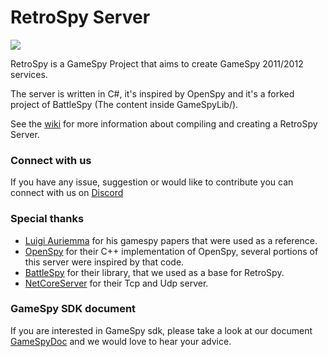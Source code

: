 # RetroSpy Server

![](https://github.com/GameProgressive/RetroSpyServer/workflows/CI/badge.svg)

RetroSpy is a GameSpy Project that aims to create GameSpy 2011/2012 services.

The server is written in C#, it's inspired by OpenSpy and it's a forked project of BattleSpy (The content inside GameSpyLib/).

See the [wiki](https://github.com/GameProgressive/RetroSpyServer/wiki) for more information about compiling and creating a RetroSpy Server.

### Connect with us
If you have any issue, suggestion or would like to contribute you can connect with us on [Discord](https://discord.gg/Tv85Am4)

### Special thanks
* [Luigi Auriemma](http://aluigi.altervista.org/papers.htm) for his gamespy papers that were used as a reference.
* [OpenSpy](https://github.com/Masaq-/Openspy-Core) for their C++ implementation of OpenSpy, several portions of this server were inspired by that code.
* [BattleSpy](https://github.com/BF2Statistics/BattleSpy) for their library, that we used as a base for RetroSpy.
* [NetCoreServer](https://github.com/chronoxor/NetCoreServer) for their Tcp and Udp server.

### GameSpy SDK document
If you are interested in GameSpy sdk, please take a look at our document [GameSpyDoc](https://github.com/GameProgressive/GameSpyDocs/blob/master/GameSpy%20Research/Research%20On%20GameSpy%20Protocol.pdf) and we would love to hear your advice.

